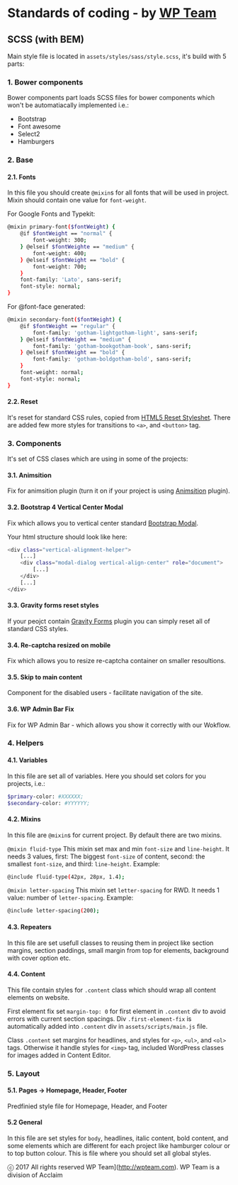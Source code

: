 # Standards of coding - by [WP Team](http://wpteam.com)

## SCSS (with BEM)

Main style file is located in ```assets/styles/sass/style.scss```, it's build with 5 parts:

### 1. Bower components

Bower components part loads SCSS files for bower components which won't be automatiacally implemented i.e.:
- Bootstrap
- Font awesome
- Select2
- Hamburgers

### 2. Base
#### 2.1. Fonts
In this file you should create ```@mixin```s for all fonts that will be used in project.
Mixin should contain one value for ```font-weight```.

For Google Fonts and Typekit:

```sh
@mixin primary-font($fontWeight) {
    @if $fontWeight == "normal" {
        font-weight: 300;
    } @elseif $fontWeighte == "medium" {
        font-weight: 400;
    } @elseif $fontWeight == "bold" {
        font-weight: 700;
    }
    font-family: 'Lato', sans-serif;
    font-style: normal;
}
```

For @font-face generated:

```sh
@mixin secondary-font($fontWeight) {
    @if $fontWeight == "regular" {
        font-family: 'gotham-lightgotham-light', sans-serif;
    } @elseif $fontWeight == "medium" {
        font-family: 'gotham-bookgotham-book', sans-serif;
    } @elseif $fontWeight == "bold" {
        font-family: 'gotham-boldgotham-bold', sans-serif;
    }
    font-weight: normal;
    font-style: normal;
}
```

#### 2.2. Reset

It's reset for standard CSS rules, copied from [HTML5 Reset Styleshet](http://html5doctor.com/html-5-reset-stylesheet/). There are added few more styles for transitions to ```<a>```, and ```<button>``` tag.

### 3. Components

It's set of CSS clases which are using in some of the projects:

#### 3.1. Animsition

Fix for animsition plugin (turn it on if your project is using [Animsition](http://git.blivesta.com/animsition/) plugin).

#### 3.2. Bootstrap 4 Vertical Center Modal

Fix which allows you to vertical center standard [Bootstrap Modal](http://v4-alpha.getbootstrap.com/components/modal/).

Your html structure should look like here:

```sh
<div class="vertical-alignment-helper">
    [...]
    <div class="modal-dialog vertical-align-center" role="document">
        [...]
    </div>
    [...]
</div>
```

#### 3.3. Gravity forms reset styles

If your peojct contain [Gravity Forms](http://www.gravityforms.com) plugin you can simply reset all of standard CSS styles.

#### 3.4. Re-captcha resized on mobile

Fix which allows you to resize re-captcha container on smaller resoultions.

#### 3.5. Skip to main content

Component for the disabled users - facilitate navigation of the site.

#### 3.6. WP Admin Bar Fix

Fix for WP Admin Bar - which allows you show it correctly with our Wokflow.

### 4. Helpers

#### 4.1. Variables

In this file are set all of variables. Here you should set colors for you projects, i.e.:

```sh
$primary-color: #XXXXXX;
$secondary-color: #YYYYYY;
```

#### 4.2. Mixins

In this file are ```@mixin```s for current project. By default there are two mixins.

```@mixin fluid-type```
This mixin set max and min ```font-size``` and ```line-height```. It needs 3 values, first: The biggest ```font-size``` of content, second: the smallest ```font-size```, and third: ```line-height```. Example:
```sh
@include fluid-type(42px, 28px, 1.4);
```

```@mixin letter-spacing```
This mixin set ```letter-spacing``` for RWD. It needs 1 value: number of ```letter-spacing```. Example:
```sh
@include letter-spacing(200);
```

#### 4.3. Repeaters

In this file are set usefull classes to reusing them in project like section margins, section paddings, small margin from top for elements, background with cover option etc.

#### 4.4. Content

This file contain styles for ```.content``` class which should wrap all content elements on website.

First element fix set ```margin-top: 0``` for first element in ```.content``` div to avoid errors with current section spacings. Div ```.first-element-fix``` is automatically added into ```.content``` div in ```assets/scripts/main.js``` file.

Class ```.content``` set margins for headlines, and styles for ```<p>```, ```<ul>```, and ```<ol>``` tags. Otherwise it handle styles for ```<img>``` tag, included WordPress classes for images added in Content Editor.

### 5. Layout

#### 5.1. Pages -> Homepage, Header, Footer

Predfinied style file for Homepage, Header, and Footer

#### 5.2 General

In this file are set styles for ```body```, headlines, italic content, bold content, and some elements which are different for each project like hamburger colour or to top button colour. This is file where you should set all global styles.

ⓒ 2017 All rights reserved WP Team](http://wpteam.com). WP Team is a division of Acclaim
